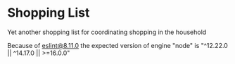 # Shopping List

Yet another shopping list for coordinating shopping in the household


Because of eslint@8.11.0 the expected version of engine "node" is "^12.22.0 || ^14.17.0 || >=16.0.0"
